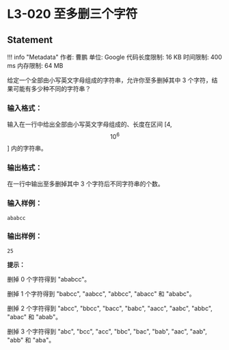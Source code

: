 
# L3-020 至多删三个字符

## Statement

!!! info "Metadata"
    作者: 曹鹏
    单位: Google
    代码长度限制: 16 KB
    时间限制: 400 ms
    内存限制: 64 MB

给定一个全部由小写英文字母组成的字符串，允许你至多删掉其中 3 个字符，结果可能有多少种不同的字符串？

### 输入格式：

输入在一行中给出全部由小写英文字母组成的、长度在区间 [4, $$10^6$$] 内的字符串。

### 输出格式：

在一行中输出至多删掉其中 3 个字符后不同字符串的个数。

### 输入样例：
```plaintext
ababcc
```

### 输出样例：
```plaintext
25
```

**提示：**

删掉 0 个字符得到 "ababcc"。

删掉 1 个字符得到 "babcc", "aabcc", "abbcc", "abacc" 和 "ababc"。

删掉 2 个字符得到 "abcc", "bbcc", "bacc", "babc", "aacc", "aabc", "abbc", "abac" 和 "abab"。

删掉 3 个字符得到 "abc", "bcc", "acc", "bbc", "bac", "bab", "aac", "aab", "abb" 和 "aba"。

